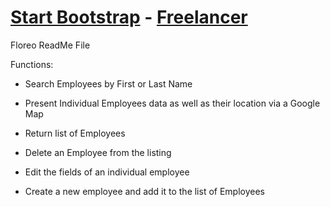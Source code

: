 # [Start Bootstrap](http://startbootstrap.com/) - [Freelancer](http://startbootstrap.com/template-overviews/freelancer/)

Floreo ReadMe File

Functions:

* Search Employees by First or Last Name
* Present Individual Employees data as well as their location via a Google Map 
* Return list of Employees
* Delete an Employee from the listing
* Edit the fields of an individual employee

* Create a new employee and add it to the list of Employees